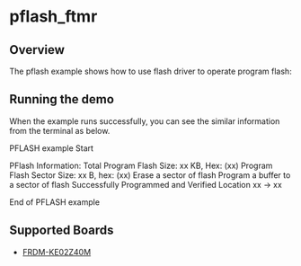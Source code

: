 # pflash_ftmr

## Overview
The pflash example shows how to use flash driver to operate program flash:


## Running the demo
When the example runs successfully, you can see the similar information from the terminal as below.

 PFLASH example Start
 
 PFlash Information:
 Total Program Flash Size: xx KB, Hex: (xx)
 Program Flash Sector Size: xx B, hex: (xx)
 Erase a sector of flash
 Program a buffer to a sector of flash
 Successfully Programmed and Verified Location xx -> xx

 End of PFLASH example

## Supported Boards
- [FRDM-KE02Z40M](../../../_boards/frdmke02z40m/driver_examples/flash/pflash/example_board_readme.md)
